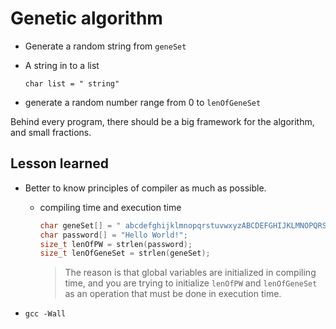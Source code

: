 # Genetic algorithm
* Generate a random string from `geneSet`

* A string in to a list

  `char list = " string"`
* generate a random number range from 0 to `lenOfGeneSet`

Behind every program, there should be a big framework for the algorithm, and small fractions.


## Lesson learned

* Better to know principles of compiler as much as possible.
  * compiling time and execution time
    ```c
    char geneSet[] = " abcdefghijklmnopqrstuvwxyzABCDEFGHIJKLMNOPQRSTUVWXYZ!.";
    char password[] = "Hello World!";
    size_t lenOfPW = strlen(password);
    size_t lenOfGeneSet = strlen(geneSet);
    ```
    > The reason is that global variables are initialized in compiling time, and you are trying to initialize `lenOfPW` and `lenOfGeneSet` as an operation that must be done in execution time.

* `gcc -Wall`
